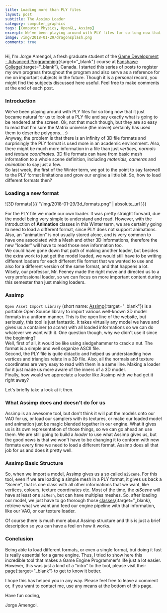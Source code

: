 ```yaml
---
title: Loading more than PLY files
layout: post
subtitle: The Assimp Loader
category: computer_graphics
tags: [Computer Physics, OpenGL, Assimp]
excerpt: We've been playing around with PLY files for so long now that it just became natural for us to show at a PLY file and say exactly what is going to be rendered at the screen. Ok, not that much though, but they are so easy to read that I'm sure the Matrix universe (the movie) certainly has used them to describe polygons...
image: /img/2018-01-29/dragonsplash.png
comments: true
---
```


Hi, I'm Jorge Amengol, a fresh graduate student of the [Game Development - Advanced Programming](https://www.fanshawec.ca/programs-and-courses/program/gdp1-game-development-advanced-programming/next-year){:target="_blank"} course at [Fanshawe College](https://www.fanshawec.ca/){:target="_blank"}, Canada. I started this series of posts to register my own progress throughout the program and also serve as a reference for me on important subjects in the future. Though it is a personal record, you might find the subjects discussed here useful. Feel free to make comments at the end of each post.

### Introduction

We've been playing around with PLY files for so long now that it just became natural for us to look at a PLY file and say exactly what is going to be rendered at the screen. Ok, not that much though, but they are so easy to read that I'm sure the Matrix universe (the movie) certainly has used them to describe polygons...  :)   
Anyway, the problem is that there is an infinity of 3D file formats and surprisingly the PLY format is used more in an academic environment. Also, there might be much more information in a file than just *vertices, normals* and *texture coordinates*. 3D file formats can have from basic mesh information to a whole scene definition, including *materials, cameras* and *animation* to say just a few.    
So last week, the first of the Winter term, we got to the point to say farewell to the PLY format limitations and grow our engine a little bit. So, how to load different formats then?

### Loading a new format

![3D formats]({{ "/img/2018-01-29/3d_formats.png" | absolute_url }})

For the PLY file we made our own loader. It was pretty straight forward, due the model being very simple to understand and read. However, with the introduction of **Animation** classes in this Winter term, we are certainly going to need to load a different format, since PLY does not support animations. Also, an "animation" is not usually stored alone, and is very common to have one associated with a Mesh and other 3D informations, therefore the new "loader" will have to read those new information too.  
We could have gone down that path of making another loader, but besides the extra work to just get the model loaded, we would still have to be writing different loaders for each different file format that we wanted to use and also for a different version of the same format, and that happens a lot. Wisely, our professor, Mr. Feeney made the right move and directed us to a very professional loader, so we can focus on more important content during this semester than just making loaders.

### Assimp

`Open Asset Import Library` (short name: [Assimp](http://assimp.sourceforge.net/){:target="_blank"}) is a portable Open Source library to import various well-known 3D model formats in a uniform manner. This is the open line of the website, but seriously, this tool is just fantastic. It takes virtually any model we have and gives us a container (*a scene*) with all loaded informations so we can do whatever we want with it. One question though, why we didn't use it since the beginning?  
Well, first of all, it would be like using sledgehammer to crack a nut. The format is a simple and well organize ASCII file.  
Second, the PLY file is quite didactic and helped us understanding how vertices and triangles relate in a 3D file. Also, all the normals and texture coordinates are very easy to read with them in a same line. Making a loader for it just made us more aware of the inners of a 3D model.  
Finally, how would we appreciate a loader like Assimp with we had get it right away?  

Let's briefly take a look at it then.

### What Assimp does and doesn't do for us

Assimp is an awesome tool, but don't think it will put the models onto our VAO for us, or load our samplers with its textures, or make our loaded model and animation just be magic blended together in our engine. What it gives us is its own representation of those things, so we can go ahead an use them. We are still going to build a *loader* to use what Assimp gives us, but the good news is that we won't have to be changing it to conform with new formats every time we need to load a different format, Assimp does all that job for us and does it pretty well.

### Assimp Basic Structure

So, when we import a model, Assimp gives us a so called `aiScene`. For this tool, even if we are loading a simple mesh in a PLY format, it gives us back a "Scene", that is one class with all other informations that we want, like vertices, colours, texture coordinates etc. Most of the time, the *aiScene* will have at least one `aiMesh`, but can have multiples meshes. So, after loading our model, we just have to go thorough those [classes](http://assimp.sourceforge.net/lib_html/annotated.html){:target="_blank}, retrieve what we want and feed our engine pipeline with that information, like our VAO, or our texture loader.  

Of course there is much more about Assimp structure and this is just a brief description so you can have a feel on how it works.

### Conclusion

Being able to load different formats, or even a single format, but doing it fast is really essential for a game engine. Thus, I tried to show here this incredible tool that makes a Game Engine Programmer's life just a lot easier. However, this was just a kind of a "intro" to the tool, please visit their [page](http://assimp.sourceforge.net/){:target="_blank"} to get to know it better.

I hope this has helped you in any way. Please feel free to leave a comment or, if you want to contact me, use any means at the bottom of this page.

Have fun coding,

Jorge Amengol.
